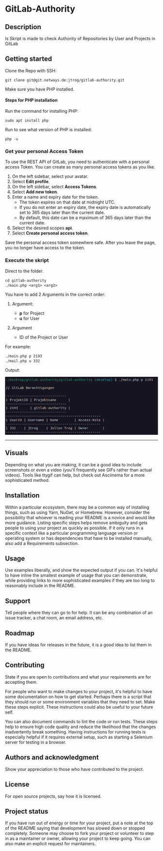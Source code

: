 # GitLab-Authority
## Description
Is Skript is made to check Authority of Repositories by User and Projects in GitLab

## Getting started
Clone the Repo with SSH: 
```
git clone git@git.netways.de:jtrog/gitlab-authority.git
```
Make sure you have PHP installed.

#### Steps for PHP installation

Run the command for installing PHP:

``` 
sudo apt install php 
```

Run to see what version of PHP is installed:
``` 
php -v
``` 

### Get your personal Access Token

To use the REST API of GitLab, you need to authenticate with a personal access Token.
You can create as many personal access tokens as you like.

1. On the left sidebar, select your avatar.
2. Select **Edit profile**.
3. On the left sidebar, select **Access Tokens**. 
4. Select **Add new token**. 
5. Enter a name and expiry date for the token.
   - The token expires on that date at midnight UTC.
   - If you do not enter an expiry date, the expiry date is automatically set to 365 days later than the current date.
   - By default, this date can be a maximum of 365 days later than the current date. 
6. Select the desired scopes **api**.
7. Select **Create personal access token**. 

Save the personal access token somewhere safe. After you leave the page, you no longer have access to the token.


### Execute the skript

Direct to the folder.
```
cd gitlab-authority
./main.php <arg1> <arg2>
```
You have to add 2 Arguments in the correct order:

1. Argument: 
   - **p** for Project
   - **u** for User
   
2. Argument
   - ID of the Project or User

For example:
```
./main.php p 2193
./mail.php u 332
```



Output:

![img.png](img.png)

***

## Visuals
Depending on what you are making, it can be a good idea to include screenshots or even a video (you'll frequently see GIFs rather than actual videos). Tools like ttygif can help, but check out Asciinema for a more sophisticated method.

## Installation
Within a particular ecosystem, there may be a common way of installing things, such as using Yarn, NuGet, or Homebrew. However, consider the possibility that whoever is reading your README is a novice and would like more guidance. Listing specific steps helps remove ambiguity and gets people to using your project as quickly as possible. If it only runs in a specific context like a particular programming language version or operating system or has dependencies that have to be installed manually, also add a Requirements subsection.

## Usage
Use examples liberally, and show the expected output if you can. It's helpful to have inline the smallest example of usage that you can demonstrate, while providing links to more sophisticated examples if they are too long to reasonably include in the README.

## Support
Tell people where they can go to for help. It can be any combination of an issue tracker, a chat room, an email address, etc.

## Roadmap
If you have ideas for releases in the future, it is a good idea to list them in the README.

## Contributing
State if you are open to contributions and what your requirements are for accepting them.

For people who want to make changes to your project, it's helpful to have some documentation on how to get started. Perhaps there is a script that they should run or some environment variables that they need to set. Make these steps explicit. These instructions could also be useful to your future self.

You can also document commands to lint the code or run tests. These steps help to ensure high code quality and reduce the likelihood that the changes inadvertently break something. Having instructions for running tests is especially helpful if it requires external setup, such as starting a Selenium server for testing in a browser.

## Authors and acknowledgment
Show your appreciation to those who have contributed to the project.

## License
For open source projects, say how it is licensed.

## Project status
If you have run out of energy or time for your project, put a note at the top of the README saying that development has slowed down or stopped completely. Someone may choose to fork your project or volunteer to step in as a maintainer or owner, allowing your project to keep going. You can also make an explicit request for maintainers.
